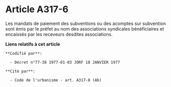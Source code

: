 # Article A317-6

Les mandats de paiement des subventions ou des acomptes sur subvention sont émis par le préfet au nom des associations
syndicales bénéficiaires et encaissés par les receveurs desdites associations.

**Liens relatifs à cet article**

	**Codifié par**:

	  - Décret n°77-38 1977-01-03 JORF 18 JANVIER 1977

	**Cité par**:

	  - Code de l'urbanisme - art. A317-8 (Ab)
